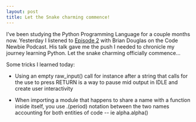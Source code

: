 ```yaml
---
layout: post
title: Let the Snake charming commence!
---
```


I’ve been studying the Python Programming Language for a couple months now. Yesterday I listened to [Episode 2](http://www.codenewbie.org/podcast/ep-2-coding-like-a-boss-w-brian-douglas) with Brian Douglas on the Code Newbie Podcast. His talk gave me the push I needed to chronicle my journey learning Python. Let the snake charming officially commence...

Some tricks I learned today:

* Using an empty raw_input() call for instance after a string that calls for the use to press RETURN is a way to pause mid output in IDLE and create user interactivity

* When importing a module that happens to share a name with a function inside itself, you use .(period) notation between the two names accounting for both entities of code -- ie alpha.alpha()
